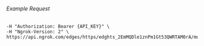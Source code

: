 
###### Example Request
```curl \
-H "Authorization: Bearer {API_KEY}" \
-H "Ngrok-Version: 2" \
https://api.ngrok.com/edges/https/edghts_2EmMQDle1znPm1Gt53QWRTAM0rA/mutual_tls
